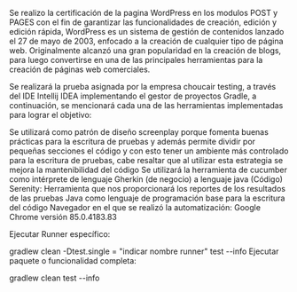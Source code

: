 
Se realizo la certificación de la pagina WordPress en los modulos POST y PAGES con el fin de garantizar las funcionalidades de creación, edición y edición rápida,
WordPress es un sistema de gestión de contenidos lanzado el 27 de mayo de 2003, enfocado a la creación de cualquier tipo de página web. Originalmente alcanzó una gran popularidad en la creación de blogs, para luego convertirse en una de las principales herramientas para la creación de páginas web comerciales.

Se realizará la prueba asignada por la empresa choucair testing, a través del IDE Intellij IDEA implementando el gestor de proyectos Gradle, a continuación, se mencionará cada una de las herramientas implementadas para lograr el objetivo:

Se utilizará como patrón de diseño screenplay porque fomenta buenas prácticas para la escritura de pruebas y además permite dividir por pequeñas secciones el código y con esto tener un ambiente más controlado para la escritura de pruebas, cabe resaltar que al utilizar esta estrategia se mejora la mantenibilidad del código
Se utilizará la herramienta de cucumber como intérprete de lenguaje Gherkin (de negocio) a lenguaje java (Código)
Serenity: Herramienta que nos proporcionará los reportes de los resultados de las pruebas 
Java como lenguaje de programación base para la escritura del código
Navegador en el que se realizó la automatización: Google Chrome versión 85.0.4183.83

Ejecutar Runner específico:

gradlew clean -Dtest.single = "indicar nombre runner" test --info Ejecutar paquete o funcionalidad completa:

gradlew clean test --info